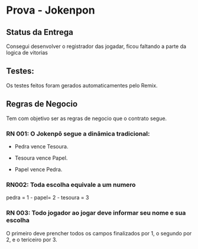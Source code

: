 # Prova - Jokenpon 


## Status da Entrega

Consegui desenvolver o registrador das jogadar, ficou faltando a parte da logica de vitorias

## Testes:
Os testes feitos foram gerados automaticamentes pelo Remix.

##  Regras de Negocio

Tem com objetivo ser as regras de negocio que o contrato segue.

### RN 001: O Jokenpô segue a dinâmica tradicional:

- Pedra vence Tesoura.

- Tesoura vence Papel.

- Papel vence Pedra.

### RN002: Toda escolha equivale a um numero

 pedra = 1 - papel= 2 - tesoura = 3

 ### RN 003: Todo jogador ao jogar deve informar seu nome e sua escolha

O primeiro deve prencher todos os campos finalizados por 1, o segundo por 2, e o tericeiro por 3.




